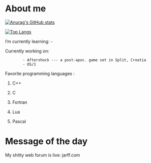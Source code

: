 
# About me
[![Anurag's GitHub stats](https://github-readme-stats.vercel.app/api?username=StjepanBM1&count_private=true&include_all_commits=true&theme=monokai)](https://github.com/anuraghazra/github-readme-stats)

[![Top Langs](https://github-readme-stats.vercel.app/api/top-langs/?username=StjepanBM1&layout=compact&theme=monokai)](https://github.com/anuraghazra/github-readme-stats)
  
I’m currently learning:
            -

Currently working on:

            - Aftershock --- a post-apoc. game set in Split, Croatia
            - OS/1
            
Favorite programming languages :
   1. C++

   2. C

   3. Fortran

   4. Lua

   5. Pascal

# Message of the day

My shitty web forum is live: jarff.com
